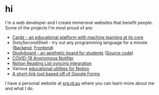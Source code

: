 
# hi

I'm a web developer and I create immersive websites that benefit people. Some of the projects I'm most proud of are:

- [Cardz - an educational platform with machine learning at its core](https://cardz.tech)
- SixtySecondShell - try out any programming language for a minute ([Backend](https://git.io/J8iX0), [Frontend](https://git.io/J8iXK))
- [Studyboard - an aesthetic board for students](https://studyboard.srg.codes) ([Source code](https://git.io/J8iMu))
- [COVID-19 Anonymous Notifier](https://covid-anonymous.herokuapp.com)
- [Notion Reading List syncing integration](https://srg.id.au/notion-reading-list/)
- Various [educational utilities for Notion](https://edutools.srg.id.au/)
- [A short-link tool based off of Google Forms](https://github.com/shaunakg/gforms-short-linking)

I have a personal website at [srg.id.au](https://srg.id.au) where you can learn more about me and what I do.
